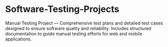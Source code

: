 # Software-Testing-Projects
 Manual Testing Project — Comprehensive test plans and detailed test cases designed to ensure software quality and reliability. Includes structured documentation to guide manual testing efforts for web and mobile applications.
